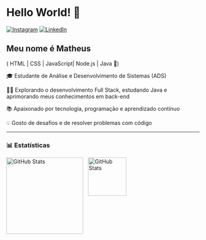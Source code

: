 # Hello World! 👋  
[![Instagram](https://img.shields.io/badge/Instagram-000?style=for-the-badge&logo=instagram&logoColor=E4405F)](https://www.instagram.com/twnicolai_/)
[![LinkedIn](https://img.shields.io/badge/LinkedIn-000?style=for-the-badge&logo=linkedin&logoColor=0A66C2)](https://www.linkedin.com/in/https://www.linkedin.com/in/matheus-nicolai-26b9b6359?utm_source=share&utm_campaign=share_via&utm_content=profile&utm_medium=android_app/)

## Meu nome é Matheus  

( HTML | CSS | JavaScript| Node.js | Java 🚀)  

🎓 Estudante de Análise e Desenvolvimento de Sistemas (ADS) 

👨‍💻 Explorando o desenvolvimento Full Stack, estudando Java e aprimorando meus conhecimentos em back-end  

📚 Apaixonado por tecnologia, programação e aprendizado contínuo  

💡 Gosto de desafios e de resolver problemas com código  

---



### 📊 Estatísticas

<p>
  <img 
    align="left" 
    alt="GitHub Stats" 
    height="200" 
    style="padding-right: 10px;" 
    src="https://github-readme-stats.vercel.app/api?username=mthnicolai&show_icons=true&theme=transparent&locale=pt-br&include_all_commits-true&include_all_stars-true&count_private-true" 
  />

<img 
      align="left" 
      alt="GitHub Stats" 
      height="100" 
      src="https://github-readme-stats.vercel.app/api/top-langs/?username=mthnicolai&hide_progress=true&theme=transparent&locale=pt-br" 
  />

</p>

